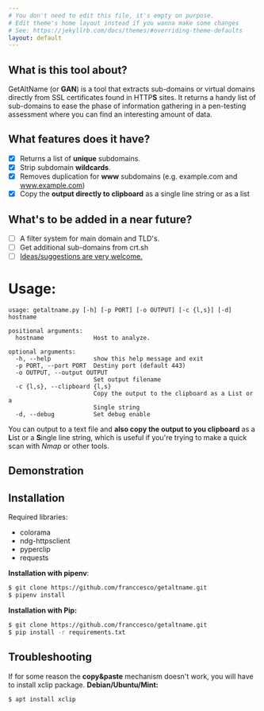 ```yaml
---
# You don't need to edit this file, it's empty on purpose.
# Edit theme's home layout instead if you wanna make some changes
# See: https://jekyllrb.com/docs/themes/#overriding-theme-defaults
layout: default
---
```


## What is this tool about?
GetAltName (or **GAN**) is a tool that extracts sub-domains or virtual domains directly from SSL certificates found in HTTP**S** sites. It returns a handy list of sub-domains to ease the phase of information gathering in a pen-testing assessment where you can find an interesting amount of data.

## What features does it have?

- [x] Returns a list of **unique** subdomains.
- [x] Strip subdomain **wildcards**.
- [x] Removes duplication for **www** subdomains (e.g. example.com and www.example.com)
- [x] Copy the **output directly to clipboard** as a single line string or as a list

## What's to be added in a near future?
- [ ] A filter system for main domain and TLD's.
- [ ] Get additional sub-domains from crt.sh
- [ ] [Ideas/suggestions are very welcome.](https://github.com/franccesco/getaltname/issues)

# Usage:
```
usage: getaltname.py [-h] [-p PORT] [-o OUTPUT] [-c {l,s}] [-d] hostname

positional arguments:
  hostname              Host to analyze.

optional arguments:
  -h, --help            show this help message and exit
  -p PORT, --port PORT  Destiny port (default 443)
  -o OUTPUT, --output OUTPUT
                        Set output filename
  -c {l,s}, --clipboard {l,s}
                        Copy the output to the clipboard as a List or a
                        Single string
  -d, --debug           Set debug enable
```

You can output to a text file and **also copy the output to you clipboard** as a **L**ist or a **S**ingle line string, which is useful if you're trying to make a quick scan with _Nmap_ or other tools.

## Demonstration
<script src="https://asciinema.org/a/01j0mhxOmXI4UOQiq6iNStDxn.js" id="asciicast-01j0mhxOmXI4UOQiq6iNStDxn" async></script>

## Installation
Required libraries:
* colorama
* ndg-httpsclient
* pyperclip
* requests

**Installation with pipenv**:
```sh
$ git clone https://github.com/franccesco/getaltname.git
$ pipenv install
```

**Installation with Pip:**
```sh
$ git clone https://github.com/franccesco/getaltname.git
$ pip install -r requirements.txt
```

## Troubleshooting
If for some reason the **copy&paste** mechanism doesn't work, you will have to install xclip package.
**Debian/Ubuntu/Mint:**
```sh
$ apt install xclip
```
